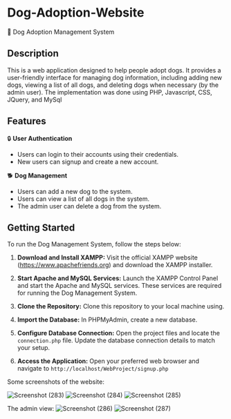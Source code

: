 # Dog-Adoption-Website

🐶 Dog Adoption Management System

## Description

This is a web application designed to help people adopt dogs. It provides a user-friendly interface for managing dog information, including adding new dogs, viewing a list of all dogs, and deleting dogs when necessary (by the admin user). The implementation was done using PHP, Javascript, CSS, JQuery, and MySql

## Features

🔒 **User Authentication**

- Users can login to their accounts using their credentials.
- New users can signup and create a new account.

🐕 **Dog Management**

- Users can add a new dog to the system.
- Users can view a list of all dogs in the system.
- The admin user can delete a dog from the system.

## Getting Started

To run the Dog Management System, follow the steps below:

1. **Download and Install XAMPP:** Visit the official XAMPP website (https://www.apachefriends.org) and download the XAMPP installer.

2. **Start Apache and MySQL Services:** Launch the XAMPP Control Panel and start the Apache and MySQL services. These services are required for running the Dog Management System.

3. **Clone the Repository:** Clone this repository to your local machine using.

4. **Import the Database:** In PHPMyAdmin, create a new database.

5. **Configure Database Connection:** Open the project files and locate the `connection.php` file. Update the database connection details to match your setup.

6. **Access the Application:** Open your preferred web browser and navigate to `http://localhost/WebProject/signup.php`



Some screenshots of the website:

![Screenshot (283)](https://github.com/blondelina/Dog-Adoption-Website/assets/76914882/fb985a10-41cc-478d-afed-950b00a0225f)
![Screenshot (284)](https://github.com/blondelina/Dog-Adoption-Website/assets/76914882/4bb1a79b-9d20-42e4-83f8-30255c734adf)
![Screenshot (285)](https://github.com/blondelina/Dog-Adoption-Website/assets/76914882/8278213a-1cf6-430e-a5a9-9cd3c3180c56)

The admin view:
![Screenshot (286)](https://github.com/blondelina/Dog-Adoption-Website/assets/76914882/a6e73da5-ccbd-4e3d-8cf9-8244348ef196)
![Screenshot (287)](https://github.com/blondelina/Dog-Adoption-Website/assets/76914882/70538e6d-b288-453d-8a2a-fab1fe6a3c8a)
